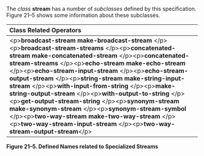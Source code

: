  

The *class* **stream** has a number of *subclasses* defined by this specification. Figure 21–5 shows some information about these subclasses. 



 

 

|**Class Related Operators**|
| :- |
|&#60;p&#62;**broadcast-stream make-broadcast-stream** &#60;/p&#62;&#60;p&#62;**broadcast-stream-streams** &#60;/p&#62;&#60;p&#62;**concatenated-stream make-concatenated-stream** &#60;/p&#62;&#60;p&#62;**concatenated-stream-streams** &#60;/p&#62;&#60;p&#62;**echo-stream make-echo-stream** &#60;/p&#62;&#60;p&#62;**echo-stream-input-stream** &#60;/p&#62;&#60;p&#62;**echo-stream-output-stream** &#60;/p&#62;&#60;p&#62;**string-stream make-string-input-stream** &#60;/p&#62;&#60;p&#62;**with-input-from-string** &#60;/p&#62;&#60;p&#62;**make-string-output-stream** &#60;/p&#62;&#60;p&#62;**with-output-to-string** &#60;/p&#62;&#60;p&#62;**get-output-stream-string** &#60;/p&#62;&#60;p&#62;**synonym-stream make-synonym-stream** &#60;/p&#62;&#60;p&#62;**synonym-stream-symbol** &#60;/p&#62;&#60;p&#62;**two-way-stream make-two-way-stream** &#60;/p&#62;&#60;p&#62;**two-way-stream-input-stream** &#60;/p&#62;&#60;p&#62;**two-way-stream-output-stream**&#60;/p&#62;|


**Figure 21–5. Defined Names related to Specialized Streams** 

